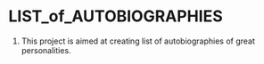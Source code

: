 # LIST_of_AUTOBIOGRAPHIES

1. This project is aimed at creating list of autobiographies of great personalities.


